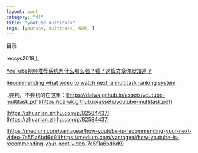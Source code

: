 ```yaml
---
layout: post
category: "dl"
title: "youtube multitask"
tags: [youtube, multitask, 推荐, ]
---
```


目录

<!-- TOC -->


<!-- /TOC -->

recsys2019上

[YouTube视频推荐系统为什么那么强？看了这篇文章你就知道了](https://mp.weixin.qq.com/s/B109cC_hf3XXsKRAw-0_xA)

[Recommending what video to watch next: a multitask ranking system](https://dl.acm.org/citation.cfm?id=3346997)

..要钱，不要钱的在这里：[https://daiwk.github.io/assets/youtube-multitask.pdf](https://daiwk.github.io/assets/youtube-multitask.pdf)

[https://zhuanlan.zhihu.com/p/82584437](https://zhuanlan.zhihu.com/p/82584437)

[https://medium.com/vantageai/how-youtube-is-recommending-your-next-video-7e5f1a6bd6d9](https://medium.com/vantageai/how-youtube-is-recommending-your-next-video-7e5f1a6bd6d9)
